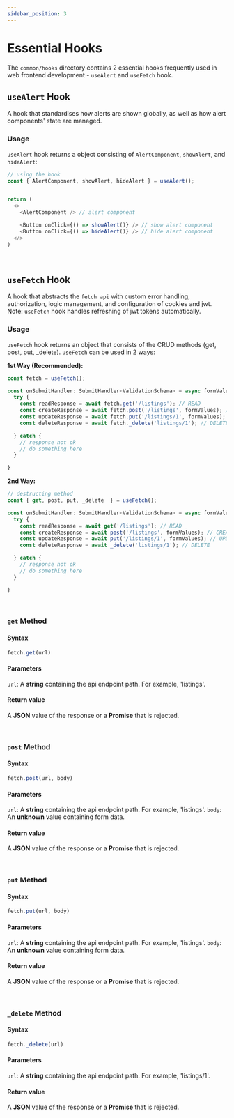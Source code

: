 ```yaml
---
sidebar_position: 3
---
```


# Essential Hooks

The `common/hooks` directory contains 2 essential hooks frequently used in web frontend development - `useAlert` and `useFetch` hook.


## `useAlert` Hook

A hook that standardises how alerts are shown globally, as well as how alert components' state are managed.

### Usage

`useAlert` hook returns a object consisting of `AlertComponent`, `showAlert`, and `hideAlert`:
```typescript
// using the hook
const { AlertComponent, showAlert, hideAlert } = useAlert();


return (
  <>
    <AlertComponent /> // alert component

    <Button onClick={() => showAlert()} /> // show alert component
    <Button onClick={() => hideAlert()} /> // hide alert component
  </>
)
```

<br />

## `useFetch` Hook

A hook that abstracts the `fetch api` with custom error handling, authorization, logic management, and configuration of cookies and jwt. Note: `useFetch` hook handles refreshing of jwt tokens automatically.

### Usage

`useFetch` hook returns an object that consists of the CRUD methods (get, post, put, _delete). `useFetch` can be used in 2 ways:

**1st Way (Recommended):**

```typescript
const fetch = useFetch();

const onSubmitHandler: SubmitHandler<ValidationSchema> = async formValues => {
  try {
    const readResponse = await fetch.get('/listings'); // READ
    const createResponse = await fetch.post('/listings', formValues); // CREATE
    const updateResponse = await fetch.put('/listings/1', formValues); // UPDATE
    const deleteResponse = await fetch._delete('listings/1'); // DELETE

  } catch {
    // response not ok
    // do something here
  }

}
```

**2nd Way:**

```typescript
// destructing method
const { get, post, put, _delete  } = useFetch();

const onSubmitHandler: SubmitHandler<ValidationSchema> = async formValues => {
  try {
    const readResponse = await get('/listings'); // READ
    const createResponse = await post('/listings', formValues); // CREATE
    const updateResponse = await put('/listings/1', formValues); // UPDATE
    const deleteResponse = await _delete('listings/1'); // DELETE

  } catch {
    // response not ok
    // do something here
  }

}
```

<br />

### `get` Method

#### Syntax
```typescript
fetch.get(url)
```

#### Parameters

`url`: A **string** containing the api endpoint path. For example, 'listings'.

#### Return value

A **JSON** value of the response or a **Promise** that is rejected.

<br />

### `post` Method

#### Syntax
```typescript
fetch.post(url, body)
```

#### Parameters

`url`: A **string** containing the api endpoint path. For example, 'listings'.
`body`: An **unknown** value containing form data.

#### Return value

A **JSON** value of the response or a **Promise** that is rejected.

<br />

### `put` Method

#### Syntax
```typescript
fetch.put(url, body)
```

#### Parameters

`url`: A **string** containing the api endpoint path. For example, 'listings'.
`body`: An **unknown** value containing form data.

#### Return value

A **JSON** value of the response or a **Promise** that is rejected.

<br />

### `_delete` Method

#### Syntax
```typescript
fetch._delete(url)
```

#### Parameters

`url`: A **string** containing the api endpoint path. For example, 'listings/1'.

#### Return value

A **JSON** value of the response or a **Promise** that is rejected.


